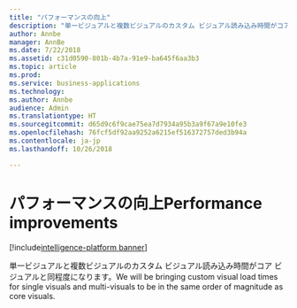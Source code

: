 ```yaml
---
title: "パフォーマンスの向上"
description: "単一ビジュアルと複数ビジュアルのカスタム ビジュアル読み込み時間がコア ビジュアルと同程度になります。"
author: Annbe
manager: AnnBe
ms.date: 7/22/2018
ms.assetid: c31d0590-801b-4b7a-91e9-ba645f6aa3b3
ms.topic: article
ms.prod: 
ms.service: business-applications
ms.technology: 
ms.author: Annbe
audience: Admin
ms.translationtype: HT
ms.sourcegitcommit: d65d9c6f9cae75ea7d7934a95b3a9f67a9e10fe3
ms.openlocfilehash: 76fcf5df92aa9252a6215ef516372757ded3b94a
ms.contentlocale: ja-jp
ms.lasthandoff: 10/26/2018

---
```

# <a name="performance-improvements"></a><span data-ttu-id="4803a-103">パフォーマンスの向上</span><span class="sxs-lookup"><span data-stu-id="4803a-103">Performance improvements</span></span>

[!include[intelligence-platform banner](../../includes/intelligence-platform.md)]



<span data-ttu-id="4803a-104">単一ビジュアルと複数ビジュアルのカスタム ビジュアル読み込み時間がコア ビジュアルと同程度になります。</span><span class="sxs-lookup"><span data-stu-id="4803a-104">We will be bringing custom visual load times for single visuals and multi-visuals to be in the same order of magnitude as core visuals.</span></span>

